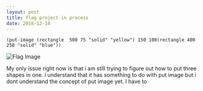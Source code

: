 ```yaml
---
layout: post
title: flag project-in process
date: 2018-12-14
---
```


```(put-image (rectangle  500 75 "solid" "yellow") 150 100(rectangle 400 250 "solid" "blue"))```

![Flag Image](/images/Flag.png)

My only issue right now is that i am still trying to figure out how to put three shapes in one. i understand that it has something to do with put image but i dont understand the concept of put image yet. I have to 
